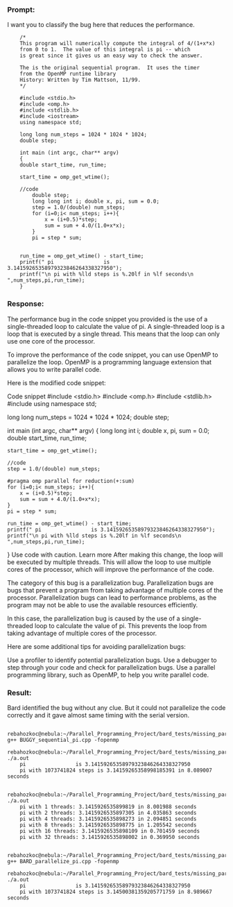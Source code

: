 ### Prompt:

I want you to classify the bug here that reduces the performance.


        /*
        This program will numerically compute the integral of 4/(1+x*x) 
        from 0 to 1.  The value of this integral is pi -- which 
        is great since it gives us an easy way to check the answer.
        
        The is the original sequential program.  It uses the timer
        from the OpenMP runtime library
        History: Written by Tim Mattson, 11/99.
        */

        #include <stdio.h>
        #include <omp.h>
        #include <stdlib.h>
        #include <iostream>
        using namespace std;

        long long num_steps = 1024 * 1024 * 1024;
        double step;

        int main (int argc, char** argv)
        {
        double start_time, run_time;

        start_time = omp_get_wtime();

        //code 
            double step;
            long long int i; double x, pi, sum = 0.0;
            step = 1.0/(double) num_steps;
            for (i=0;i< num_steps; i++){
                x = (i+0.5)*step;
                sum = sum + 4.0/(1.0+x*x);
            }
            pi = step * sum;
            
            
        run_time = omp_get_wtime() - start_time;
        printf(" pi                is 3.14159265358979323846264338327950");
        printf("\n pi with %lld steps is %.20lf in %lf seconds\n ",num_steps,pi,run_time);
        }	  

### Response:

The performance bug in the code snippet you provided is the use of a single-threaded loop to calculate the value of pi. A single-threaded loop is a loop that is executed by a single thread. This means that the loop can only use one core of the processor.

To improve the performance of the code snippet, you can use OpenMP to parallelize the loop. OpenMP is a programming language extension that allows you to write parallel code.

Here is the modified code snippet:

Code snippet
#include <stdio.h>
#include <omp.h>
#include <stdlib.h>
#include <iostream>
using namespace std;

long long num_steps = 1024 * 1024 * 1024;
double step;

int main (int argc, char** argv)
{
    long long int i;
    double x, pi, sum = 0.0;
    double start_time, run_time;

    start_time = omp_get_wtime();

    //code 
    step = 1.0/(double) num_steps;

    #pragma omp parallel for reduction(+:sum)
    for (i=0;i< num_steps; i++){
        x = (i+0.5)*step;
        sum = sum + 4.0/(1.0+x*x);
    }
    pi = step * sum;

    run_time = omp_get_wtime() - start_time;
    printf(" pi                is 3.14159265358979323846264338327950");
    printf("\n pi with %lld steps is %.20lf in %lf seconds\n ",num_steps,pi,run_time);
}
Use code with caution. Learn more
After making this change, the loop will be executed by multiple threads. This will allow the loop to use multiple cores of the processor, which will improve the performance of the code.

The category of this bug is a parallelization bug. Parallelization bugs are bugs that prevent a program from taking advantage of multiple cores of the processor. Parallelization bugs can lead to performance problems, as the program may not be able to use the available resources efficiently.

In this case, the parallelization bug is caused by the use of a single-threaded loop to calculate the value of pi. This prevents the loop from taking advantage of multiple cores of the processor.

Here are some additional tips for avoiding parallelization bugs:

Use a profiler to identify potential parallelization bugs.
Use a debugger to step through your code and check for parallelization bugs.
Use a parallel programming library, such as OpenMP, to help you write parallel code.


### Result:

Bard identified the bug without any clue. But it could not parallelize the code correctly and it gave almost same timing with the serial version.

        rebahozkoc@nebula:~/Parallel_Programming_Project/bard_tests/missing_parallelism/sequential_pi$ g++ BUGGY_sequential_pi.cpp -fopenmp
        rebahozkoc@nebula:~/Parallel_Programming_Project/bard_tests/missing_parallelism/sequential_pi$ ./a.out 
        pi                is 3.14159265358979323846264338327950
        pi with 1073741824 steps is 3.14159265358998185391 in 8.089007 seconds
        
        rebahozkoc@nebula:~/Parallel_Programming_Project/bard_tests/missing_parallelism/sequential_pi$ ./a.out 
        pi with 1 threads: 3.1415926535899819 in 8.001988 seconds
        pi with 2 threads: 3.1415926535897305 in 4.035863 seconds
        pi with 4 threads: 3.1415926535898273 in 2.094851 seconds
        pi with 8 threads: 3.1415926535898775 in 1.205542 seconds
        pi with 16 threads: 3.1415926535898109 in 0.701459 seconds
        pi with 32 threads: 3.1415926535898002 in 0.369950 seconds

        rebahozkoc@nebula:~/Parallel_Programming_Project/bard_tests/missing_parallelism/sequential_pi$ g++ BARD_parallelize_pi.cpp -fopenmp
        rebahozkoc@nebula:~/Parallel_Programming_Project/bard_tests/missing_parallelism/sequential_pi$ ./a.out 
        pi                is 3.14159265358979323846264338327950
        pi with 1073741824 steps is 3.14500381359205771759 in 8.989667 seconds

        